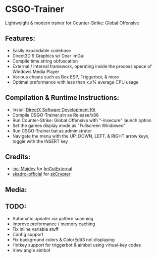 # CSGO-Trainer
Lightweight & modern trainer for Counter-Strike: Global Offensive

## Features:
* Easily expandable codebase
* Direct3D 9 Graphics w/ Dear ImGui
* Compile time string obfuscation
* External / Internal framework, operating inside the process space of Windows Media Player
* Various cheats such as Box ESP, Triggerbot, & more
* Optimal preformance with less than x.x% average CPU usage

## Compilation & Runtime Instructions:
* Install [DirectX Software Development Kit](https://www.microsoft.com/en-us/download/confirmation.aspx?id=6812)
* Compile CSGO-Trainer.sln as Release/x86
* Run Counter-Strike: Global Offensive with "-insecure" launch option
* Set the games display mode as "Fullscreen Windowed"
* Run CSGO-Trainer.bat as administrator
* Navigate the menu with the UP, DOWN, LEFT, & RIGHT arrow keys, toggle with the INSERT key

## Credits:
* [inc-Majdev](https://github.com/inc-Majdev) for [ImGuiExternal](https://www.unknowncheats.me/forum/d3d-tutorials-and-source/457308-imgui-external.html)
* [skadro-official](https://github.com/skadro-official) for [skCrypter](https://github.com/skadro-official/skCrypter)

## Media:

## TODO:
* Automatic updater via pattern scanning
* Improve preformance / memory caching
* Fix inline variable stuff
* Config support
* Fix background colors & ColorEdit3 not displaying
* Hotkey support for triggerbot & aimbot using virtual-key codes
* View angle aimbot